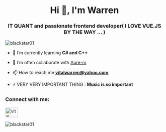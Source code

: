 
<h1 align="center">Hi 👋, I'm Warren</h1>
<h3 align="center"> IT QUANT and passionate frontend developer( I LOVE VUE.JS BY THE WAY ... )</h3>

<p align="left"> <img src="https://komarev.com/ghpvc/?username=blackstar01&label=Profile%20views&color=0e75b6&style=flat" alt="blackstar01" /> </p>

- 🌱 I’m currently learning **C# and C++**

- 👯 I’m often collaborate with [Aure-m](https://github.com/Aure-M)

- 📫 How to reach me **vitalwarren@yahoo.com**

- ⚡ VERY VERY IMPORTANT THING : **Music is so important**



<h3 align="left">Connect with me:</h3>
<p align="left">
<a href="[https://linkedin.com/in/vital warren agbanou](https://www.linkedin.com/in/vital-warren-agbanou-754a8618a/)" target="blank"><img align="center" src="https://raw.githubusercontent.com/rahuldkjain/github-profile-readme-generator/master/src/images/icons/Social/linked-in-alt.svg" alt="vital warren agbanou" height="30" width="40" /></a>
</p>

<p><img align="left" src="https://github-readme-stats.vercel.app/api/top-langs/?username=blackstar01&layout=compact&show_icons=true" alt="blackstar01" margin="100"/></p>

